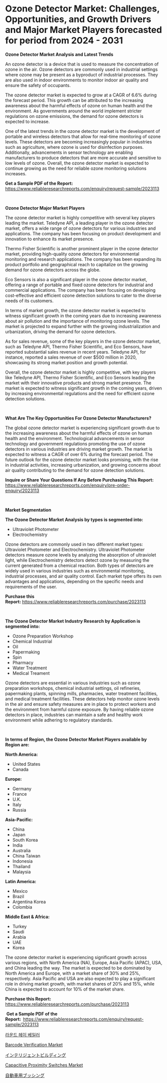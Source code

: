 <p><h1>Ozone Detector Market: Challenges, Opportunities, and Growth Drivers and Major Market Players forecasted for period from 2024 - 2031</h1></p><p><strong>Ozone Detector Market Analysis and Latest Trends</strong></p>
<p><p>An ozone detector is a device that is used to measure the concentration of ozone in the air. Ozone detectors are commonly used in industrial settings where ozone may be present as a byproduct of industrial processes. They are also used in indoor environments to monitor indoor air quality and ensure the safety of occupants.</p><p>The ozone detector market is expected to grow at a CAGR of 6.6% during the forecast period. This growth can be attributed to the increasing awareness about the harmful effects of ozone on human health and the environment. As governments around the world implement stricter regulations on ozone emissions, the demand for ozone detectors is expected to increase.</p><p>One of the latest trends in the ozone detector market is the development of portable and wireless detectors that allow for real-time monitoring of ozone levels. These detectors are becoming increasingly popular in industries such as agriculture, where ozone is used for disinfection purposes. Additionally, advancements in sensor technology are enabling manufacturers to produce detectors that are more accurate and sensitive to low levels of ozone. Overall, the ozone detector market is expected to continue growing as the need for reliable ozone monitoring solutions increases.</p></p>
<p><strong>Get a Sample PDF of the Report:&nbsp;</strong> <a href="https://www.reliableresearchreports.com/enquiry/request-sample/2023113">https://www.reliableresearchreports.com/enquiry/request-sample/2023113</a></p>
<p>&nbsp;</p>
<p><strong>Ozone Detector Major Market Players</strong></p>
<p><p>The ozone detector market is highly competitive with several key players leading the market. Teledyne API, a leading player in the ozone detector market, offers a wide range of ozone detectors for various industries and applications. The company has been focusing on product development and innovation to enhance its market presence.</p><p>Thermo Fisher Scientific is another prominent player in the ozone detector market, providing high-quality ozone detectors for environmental monitoring and research applications. The company has been expanding its product portfolio and geographical reach to capitalize on the growing demand for ozone detectors across the globe.</p><p>Eco Sensors is also a significant player in the ozone detector market, offering a range of portable and fixed ozone detectors for industrial and commercial applications. The company has been focusing on developing cost-effective and efficient ozone detection solutions to cater to the diverse needs of its customers.</p><p>In terms of market growth, the ozone detector market is expected to witness significant growth in the coming years due to increasing awareness about air pollution and the importance of monitoring ozone levels. The market is projected to expand further with the growing industrialization and urbanization, driving the demand for ozone detectors.</p><p>As for sales revenue, some of the key players in the ozone detector market, such as Teledyne API, Thermo Fisher Scientific, and Eco Sensors, have reported substantial sales revenue in recent years. Teledyne API, for instance, reported a sales revenue of over $500 million in 2020, showcasing its strong market position and growth potential.</p><p>Overall, the ozone detector market is highly competitive, with key players like Teledyne API, Thermo Fisher Scientific, and Eco Sensors leading the market with their innovative products and strong market presence. The market is expected to witness significant growth in the coming years, driven by increasing environmental regulations and the need for efficient ozone detection solutions.</p></p>
<p>&nbsp;</p>
<p><strong>What Are The Key Opportunities For Ozone Detector Manufacturers?</strong></p>
<p><p>The global ozone detector market is experiencing significant growth due to the increasing awareness about the harmful effects of ozone on human health and the environment. Technological advancements in sensor technology and government regulations promoting the use of ozone detectors in various industries are driving market growth. The market is expected to witness a CAGR of over 6% during the forecast period. The future outlook for the ozone detector market looks promising, with the rise in industrial activities, increasing urbanization, and growing concerns about air quality contributing to the demand for ozone detection solutions.</p></p>
<p><strong>Inquire or Share Your Questions If Any Before Purchasing This Report:</strong> <a href="https://www.reliableresearchreports.com/enquiry/pre-order-enquiry/2023113">https://www.reliableresearchreports.com/enquiry/pre-order-enquiry/2023113</a></p>
<p>&nbsp;</p>
<p><strong>Market Segmentation</strong></p>
<p><strong>The Ozone Detector Market Analysis by types is segmented into:</strong></p>
<p><ul><li>Ultraviolet Photometer</li><li>Electrochemistry</li></ul></p>
<p><p>Ozone detectors are commonly used in two different market types: Ultraviolet Photometer and Electrochemistry. Ultraviolet Photometer detectors measure ozone levels by analyzing the absorption of ultraviolet light, while Electrochemistry detectors detect ozone by measuring the current generated from a chemical reaction. Both types of detectors are widely used in various industries such as environmental monitoring, industrial processes, and air quality control. Each market type offers its own advantages and applications, depending on the specific needs and requirements of the user.</p></p>
<p><strong>Purchase this Report:&nbsp;</strong><a href="https://www.reliableresearchreports.com/purchase/2023113">https://www.reliableresearchreports.com/purchase/2023113</a></p>
<p>&nbsp;</p>
<p><strong>The Ozone Detector Market Industry Research by Application is segmented into:</strong></p>
<p><ul><li>Ozone Preparation Workshop</li><li>Chemical Industrial</li><li>Oil</li><li>Papermaking</li><li>Spin</li><li>Pharmacy</li><li>Water Treatment</li><li>Medical Treament</li></ul></p>
<p><p>Ozone detectors are essential in various industries such as ozone preparation workshops, chemical industrial settings, oil refineries, papermaking plants, spinning mills, pharmacies, water treatment facilities, and medical treatment facilities. These detectors help monitor ozone levels in the air and ensure safety measures are in place to protect workers and the environment from harmful ozone exposure. By having reliable ozone detectors in place, industries can maintain a safe and healthy work environment while adhering to regulatory standards.</p></p>
<p>&nbsp;</p>
<p><strong>In terms of Region, the Ozone Detector Market Players available by Region are:</strong></p>
<p>
    <p> <strong> North America: </strong>
        <ul>
            <li>United States</li>
            <li>Canada</li>
        </ul>
        </p> 
    <p> <strong> Europe: </strong>
        <ul>
            <li>Germany</li>
            <li>France</li>
            <li>U.K.</li>
            <li>Italy</li>
            <li>Russia</li>
        </ul>
        </p> 
    <p> <strong> Asia-Pacific: </strong>
        <ul>
            <li>China</li>
            <li>Japan</li>
            <li>South Korea</li>
            <li>India</li>
            <li>Australia</li>
            <li>China Taiwan</li>
            <li>Indonesia</li>
            <li>Thailand</li>
            <li>Malaysia</li>
        </ul>
        </p> 
    <p> <strong> Latin America: </strong>
        <ul>
            <li>Mexico</li>
            <li>Brazil</li>
            <li>Argentina Korea</li>
            <li>Colombia</li>
        </ul>
        </p> 
    <p> <strong> Middle East & Africa: </strong>
        <ul>
            <li>Turkey</li>
            <li>Saudi</li>
            <li>Arabia</li>
            <li>UAE</li>
            <li>Korea</li>
        </ul>
    </p>
    </p>
<p><p>The ozone detector market is experiencing significant growth across various regions, with North America (NA), Europe, Asia Pacific (APAC), USA, and China leading the way. The market is expected to be dominated by North America and Europe, with a market share of 30% and 25%, respectively. Asia Pacific and USA are also expected to play a significant role in driving market growth, with market shares of 20% and 15%, while China is expected to account for 10% of the market share.</p></p>
<p><strong>Purchase this Report: </strong><a href="https://www.reliableresearchreports.com/purchase/2023113">https://www.reliableresearchreports.com/purchase/2023113</a></p>
<p>&nbsp;<strong>Get a Sample PDF of the Report:&nbsp;&nbsp;</strong><a href="https://www.reliableresearchreports.com/enquiry/request-sample/2023113">https://www.reliableresearchreports.com/enquiry/request-sample/2023113</a></p>
<p><strong></strong></p>
<p><p><a href="https://github.com/LanceOlsotn8978/Market-Research-Report-List-1/blob/main/974371810362.md">라운드 헤이 베일러</a></p><p><a href="https://github.com/peachesmcdowel1/Market-Research-Report-List-2/blob/main/barcode-verification-market.md">Barcode Verification Market</a></p><p><a href="https://medium.com/@pedrogers56456/%E7%9F%A5%E7%9A%84%E3%83%93%E3%83%AB%E3%83%87%E3%82%A3%E3%83%B3%E3%82%B0%E5%B8%82%E5%A0%B4%E3%81%AE%E8%A6%8F%E6%A8%A1-%E5%B8%82%E5%A0%B4%E3%81%AE%E5%B1%95%E6%9C%9B%E3%81%A8%E5%B8%82%E5%A0%B4%E4%BA%88%E6%B8%AC-2024%E5%B9%B4%E3%81%8B%E3%82%892031%E5%B9%B4%E3%81%BE%E3%81%A7-50f8996fc4b0">インテリジェントビルディング</a></p><p><a href="https://github.com/edytherolanlouisejk1miz0wig/Market-Research-Report-List-1/blob/main/capacitive-proximity-switches-market.md">Capacitive Proximity Switches Market</a></p><p><a href="https://medium.com/@annchovey2023/%E8%87%AA%E5%8B%95%E8%BB%8A%E3%83%96%E3%83%83%E3%82%B7%E3%83%B3%E3%82%B0%E5%B8%82%E5%A0%B4%E3%81%AE%E8%A6%8F%E6%A8%A1%E3%81%A8%E5%B8%82%E5%A0%B4%E5%8B%95%E5%90%91-%E5%AE%8C%E5%85%A8%E3%81%AA%E6%A5%AD%E7%95%8C%E6%A6%82%E8%A6%81-2024%E5%B9%B4%E3%81%8B%E3%82%892031%E5%B9%B4%E3%81%BE%E3%81%A7-bbc3b892f8e7">自動車用ブッシング</a></p></p>